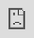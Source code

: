 ```yaml
---
title: Physical Security
post_status: publish
featured_image: /_images/PhysicalSecurity.jpeg
---
```


<iframe src="https://player.vimeo.com/video/844632347?badge=0&amp;autopause=0&amp;player_id=0&amp;app_id=58479" frameborder="0" allow="autoplay; fullscreen; picture-in-picture" allowfullscreen style="position:absolute;top:0;left:0;width:100%;height:100%;" title="054 Physical security"></iframe>

<div style="margin-bottom:30px;"></div>

## Transcript

And what's also very important is physical security. Never use your residence address as a shipping address if you are buying a hardware wallet. As it happened to me with the ledger hack, the hackers knew and it's widely in the internet that I bought a hardware wallet means I'm a cryptocurrency user and my residence address was on and in that database. So don't do that. Get a PO box, send it to an office, to your office. Try to send it somewhere else, but not to where you live. Otherwise, one day maybe someone is going to visit you and that's not funny. I'm by the way, not living at that address anymore. I will never, ever do that again. I just did it because I have thought I want that hardware wallet urgently. I need it fast. I don't have the time to set up a PO box or find another solution. This is silly and I will never do that again. And this is also my recommendation to you. That was the chapter of security while using Bitcoin.
